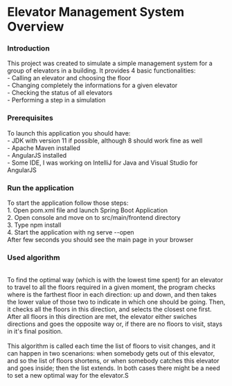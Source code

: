 <h1>Elevator Management System Overview</h1>

<h3>Introduction</h3>
This project was created to simulate a simple management system for a group of elevators in a building. It provides 4 basic functionalities:
<br>- Calling an elevator and choosing the floor
<br>- Changing completely the informations for a given elevator
<br>- Checking the status of all elevators
<br>- Performing a step in a simulation

<h3>Prerequisites</h3>
To launch this application you should have:
<br>- JDK with version 11 if possible, although 8 should work fine as well
<br>- Apache Maven installed
<br>- AngularJS installed
<br>- Some IDE, I was working on IntelliJ for Java and Visual Studio for AngularJS

<h3>Run the application</h3>
To start the application follow those steps:
<br>1. Open pom.xml file and launch Spring Boot Application
<br>2. Open console and move on to src/main/frontend directory
<br>3. Type npm install
<br>4. Start the application with ng serve --open
<br>
After few seconds you should see the main page in your browser

<h3>Used algorithm</h3>

<br>To find the optimal way (which is with the lowest time spent) for an elevator to travel to all the floors required in a given moment, the program checks where is the farthest floor in each direction: up and down, and then takes the lower value of those two to indicate in which one should be going. Then, it checks all the floors in this direction, and selects the closest one first. After all floors in this direction are met, the elevator either swiches directions and goes the opposite way or, if there are no floors to visit, stays in it's final position.
<br><br>
This algorithm is called each time the list of floors to visit changes, and it can happen in two scenarions: when somebody gets out of this elevator, and so the list of floors shortens, or when somebody catches this elevator and goes inside; then the list extends. In both cases there might be a need to set a new optimal way for the elevator.S
